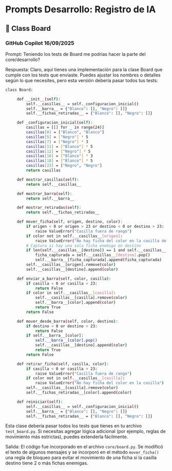 # Prompts Desarrollo: Registro de IA

## 🎯 Class Board

### GitHub Copilot 16/09/2025

Prompt: Teniendo los tests de Board me podrias hacer la parte del core/desarrollo?

Respuesta: Claro, aquí tienes una implementación para la clase Board que cumple con los tests que enviaste. Puedes ajustar los nombres o detalles según lo que necesites, pero esta versión debería pasar todos tus tests:
   ```bash
   class Board:

        def __init__(self):
            self.__casillas__ = self._configuracion_inicial()
            self.__barra__ = {"Blanco": [], "Negro": []}
            self.__fichas_retiradas__ = {"Blanco": [], "Negro": []}

        def _configuracion_inicial(self):
            casillas = [[] for _ in range(24)]
            casillas[0] = ["Blanco", "Blanco"]
            casillas[5] = ["Negro"] * 5
            casillas[7] = ["Negro"] * 3
            casillas[11] = ["Blanco"] * 5
            casillas[12] = ["Negro"] * 5
            casillas[16] = ["Blanco"] * 3
            casillas[18] = ["Blanco"] * 5
            casillas[23] = ["Negro", "Negro"]
            return casillas

        def mostrar_casillas(self):
            return self.__casillas__

        def mostrar_barra(self):
            return self.__barra__

        def mostrar_retiradas(self):
            return self.__fichas_retiradas__

        def mover_ficha(self, origen, destino, color):
            if origen < 0 or origen > 23 or destino < 0 or destino > 23:
                raise ValueError("Casilla fuera de rango")
            if color not in self.__casillas__[origen]:
                raise ValueError("No hay ficha del color en la casilla de origen")
            # Captura si hay una sola ficha enemiga en destino
            if len(self.__casillas__[destino]) == 1 and self.__casillas__[destino][0] != color:
                ficha_capturada = self.__casillas__[destino].pop()
                self.__barra__[ficha_capturada].append(ficha_capturada)
            self.__casillas__[origen].remove(color)
            self.__casillas__[destino].append(color)

        def enviar_a_barra(self, color, casilla):
            if casilla < 0 or casilla > 23:
                return False
            if color in self.__casillas__[casilla]:
                self.__casillas__[casilla].remove(color)
                self.__barra__[color].append(color)
                return True
            return False

        def mover_desde_barra(self, color, destino):
            if destino < 0 or destino > 23:
                return False
            if self.__barra__[color]:
                self.__barra__[color].pop()
                self.__casillas__[destino].append(color)
                return True
            return False

        def retirar_ficha(self, casilla, color):
            if casilla < 0 or casilla > 23:
                raise ValueError("Casilla fuera de rango")
            if color not in self.__casillas__[casilla]:
                raise ValueError("No hay ficha del color en la casilla")
            self.__casillas__[casilla].remove(color)
            self.__fichas_retiradas__[color].append(color)

        def reiniciar(self):
            self.__casillas__ = self._configuracion_inicial()
            self.__barra__ = {"Blanco": [], "Negro": []}
            self.__fichas_retiradas__ = {"Blanco": [], "Negro": []}
   ```
Esta clase debería pasar todos los tests que tienes en tu archivo `test_board.py`. Si necesitas agregar lógica adicional (por ejemplo, reglas de movimiento más estrictas), puedes extenderla fácilmente.

Salida: El código fue incorporado en el archivo `core/board.py`. Se modificó el texto de algunos mensajes y se incorporó en el método `mover_ficha()` una regla de bloqueo para evitar el movimiento de una ficha si la casilla destino tiene 2 o más fichas enemigas.